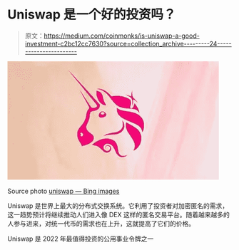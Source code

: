 # Uniswap 是一个好的投资吗？

> 原文：<https://medium.com/coinmonks/is-uniswap-a-good-investment-c2bc12cc7630?source=collection_archive---------24----------------------->

![](img/120e6d3281edec87ae1e4ea1868d43e3.png)

Source photo [uniswap — Bing images](https://www.bing.com/images/search?view=detailV2&ccid=tQVzzIX%2f&id=DD37048CEACEDE56900B67FBC5CDE8E8112F17F2&thid=OIP.tQVzzIX_tdD0iy3IXxscYAHaEK&mediaurl=https%3a%2f%2fcoincodex.com%2fen%2fresources%2fimages%2fadmin%2fnews%2fhow-to-claim-free-un%2funiswap-v2-launch.jpg%3aresizeboxcropjpg%3f1580x888&cdnurl=https%3a%2f%2fth.bing.com%2fth%2fid%2fR.b50573cc85ffb5d0f48b2dc85f1b1c60%3frik%3d8hcvEejozcX7Zw%26pid%3dImgRaw%26r%3d0&exph=888&expw=1580&q=uniswap&simid=608028955612707303&FORM=IRPRST&ck=DD718A2E96BEB9B964D4D0CC41D796AD&selectedIndex=0&ajaxhist=0&ajaxserp=0)

Uniswap 是世界上最大的分布式交换系统。它利用了投资者对加密匿名的需求，这一趋势预计将继续推动人们进入像 DEX 这样的匿名交易平台。随着越来越多的人参与进来，对统一代币的需求也在上升，这就提高了它们的价格。

Uniswap 是 2022 年最值得投资的公用事业令牌之一